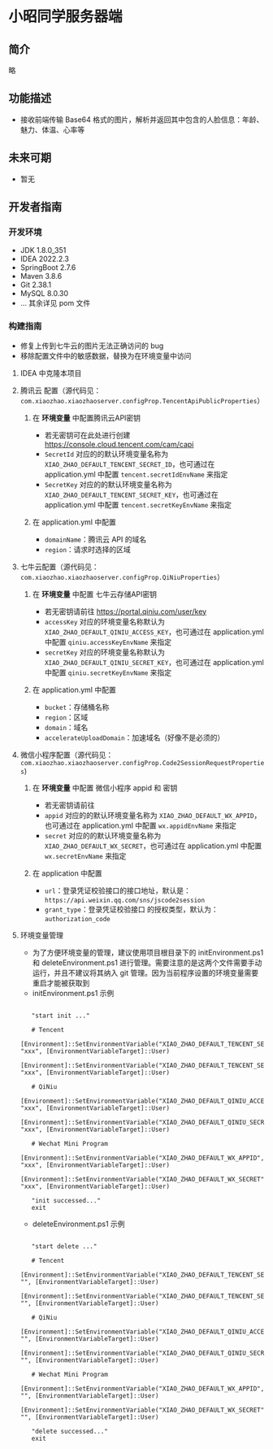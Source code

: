 # 小昭同学服务器端

## 简介

略

## 功能描述

- 接收前端传输 Base64 格式的图片，解析并返回其中包含的人脸信息：年龄、魅力、体温、心率等

## 未来可期

- 暂无

## 开发者指南

### 开发环境

- JDK 1.8.0_351
- IDEA 2022.2.3
- SpringBoot 2.7.6
- Maven 3.8.6
- Git 2.38.1
- MySQL 8.0.30
- ... 其余详见 pom 文件

### 构建指南

- 修复上传到七牛云的图片无法正确访问的 bug
- 移除配置文件中的敏感数据，替换为在环境变量中访问

1. IDEA 中克隆本项目
2. 腾讯云 配置（源代码见：`com.xiaozhao.xiaozhaoserver.configProp.TencentApiPublicProperties`）

    1. 在 **环境变量** 中配置腾讯云API密钥

        - 若无密钥可在此处进行创建 https://console.cloud.tencent.com/cam/capi
        - `SecretId` 对应的的默认环境变量名称为 `XIAO_ZHAO_DEFAULT_TENCENT_SECRET_ID`，也可通过在 application.yml
          中配置 `tencent.secretIdEnvName` 来指定
        - `SecretKey` 对应的的默认环境变量名称为 `XIAO_ZHAO_DEFAULT_TENCENT_SECRET_KEY`，也可通过在 application.yml
          中配置 `tencent.secretKeyEnvName` 来指定

    2. 在 application.yml 中配置
        - `domainName`：腾讯云 API 的域名
        - `region`：请求时选择的区域

3. 七牛云配置（源代码见：`com.xiaozhao.xiaozhaoserver.configProp.QiNiuProperties`）
    1. 在 **环境变量** 中配置 七牛云存储API密钥

        - 若无密钥请前往 https://portal.qiniu.com/user/key
        - `accessKey` 对应的环境变量名称默认为 `XIAO_ZHAO_DEFAULT_QINIU_ACCESS_KEY`，也可通过在 application.yml
          中配置 `qiniu.accessKeyEnvName` 来指定
        - `secretKey` 对应的环境变量名称默认为 `XIAO_ZHAO_DEFAULT_QINIU_SECRET_KEY`，也可通过在 application.yml
          中配置 `qiniu.secretKeyEnvName` 来指定

    2. 在 application.yml 中配置
        - `bucket`：存储桶名称
        - `region`：区域
        - `domain`：域名
        - `accelerateUploadDomain`：加速域名（好像不是必须的）

4. 微信小程序配置（源代码见：`com.xiaozhao.xiaozhaoserver.configProp.Code2SessionRequestProperties`)
    1. 在 **环境变量** 中配置 微信小程序 appid 和 密钥

        - 若无密钥请前往
        - `appid` 对应的的默认环境变量名称为 `XIAO_ZHAO_DEFAULT_WX_APPID`，也可通过在 application.yml
          中配置 `wx.appidEnvName` 来指定
        - `secret` 对应的的默认环境变量名称为 `XIAO_ZHAO_DEFAULT_WX_SECRET`，也可通过在 application.yml
          中配置 `wx.secretEnvName` 来指定

    2. 在 application 中配置

        - `url`：登录凭证校验接口的接口地址，默认是：`https://api.weixin.qq.com/sns/jscode2session`
        - `grant_type`：登录凭证校验接口 的授权类型，默认为：`authorization_code`

5. 环境变量管理

    - 为了方便环境变量的管理，建议使用项目根目录下的 initEnvironment.ps1 和 deleteEnvironment.ps1 进行管理。需要注意的是这两个文件需要手动运行，并且不建议将其纳入 git 管理。因为当前程序设置的环境变量需要重启才能被获取到
    - initEnvironment.ps1 示例
   ```
      
      "start init ..."
      
      # Tencent
      [Environment]::SetEnvironmentVariable("XIAO_ZHAO_DEFAULT_TENCENT_SECRET_ID", "xxx", [EnvironmentVariableTarget]::User)
      [Environment]::SetEnvironmentVariable("XIAO_ZHAO_DEFAULT_TENCENT_SECRET_KEY", "xxx", [EnvironmentVariableTarget]::User)
      
      # QiNiu
      [Environment]::SetEnvironmentVariable("XIAO_ZHAO_DEFAULT_QINIU_ACCESS_KEY", "xxx", [EnvironmentVariableTarget]::User)
      [Environment]::SetEnvironmentVariable("XIAO_ZHAO_DEFAULT_QINIU_SECRET_KEY", "xxx", [EnvironmentVariableTarget]::User)
      
      # Wechat Mini Program
      [Environment]::SetEnvironmentVariable("XIAO_ZHAO_DEFAULT_WX_APPID", "xxx", [EnvironmentVariableTarget]::User)
      [Environment]::SetEnvironmentVariable("XIAO_ZHAO_DEFAULT_WX_SECRET", "xxx", [EnvironmentVariableTarget]::User)
      
      "init successed..."
      exit
   
   ```
    - deleteEnvironment.ps1 示例

   ```

      "start delete ..."

      # Tencent
      [Environment]::SetEnvironmentVariable("XIAO_ZHAO_DEFAULT_TENCENT_SECRET_ID", "", [EnvironmentVariableTarget]::User)
      [Environment]::SetEnvironmentVariable("XIAO_ZHAO_DEFAULT_TENCENT_SECRET_KEY", "", [EnvironmentVariableTarget]::User)
      
      # QiNiu
      [Environment]::SetEnvironmentVariable("XIAO_ZHAO_DEFAULT_QINIU_ACCESS_KEY", "", [EnvironmentVariableTarget]::User)
      [Environment]::SetEnvironmentVariable("XIAO_ZHAO_DEFAULT_QINIU_SECRET_KEY", "", [EnvironmentVariableTarget]::User)
      
      # Wechat Mini Program
      [Environment]::SetEnvironmentVariable("XIAO_ZHAO_DEFAULT_WX_APPID", "", [EnvironmentVariableTarget]::User)
      [Environment]::SetEnvironmentVariable("XIAO_ZHAO_DEFAULT_WX_SECRET", "", [EnvironmentVariableTarget]::User)

      "delete successed..."
      exit

   ```
